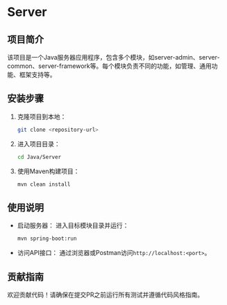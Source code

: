 # Server

## 项目简介
该项目是一个Java服务器应用程序，包含多个模块，如server-admin、server-common、server-framework等。每个模块负责不同的功能，如管理、通用功能、框架支持等。

## 安装步骤
1. 克隆项目到本地：
   ```bash
   git clone <repository-url>
   ```
2. 进入项目目录：
   ```bash
   cd Java/Server
   ```
3. 使用Maven构建项目：
   ```bash
   mvn clean install
   ```

## 使用说明
- 启动服务器：
  进入目标模块目录并运行：
  ```bash
  mvn spring-boot:run
  ```
- 访问API接口：
  通过浏览器或Postman访问`http://localhost:<port>`。

## 贡献指南
欢迎贡献代码！请确保在提交PR之前运行所有测试并遵循代码风格指南。